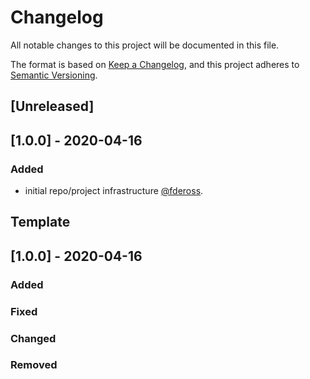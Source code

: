 # Changelog
All notable changes to this project will be documented in this file.

The format is based on [Keep a Changelog](https://keepachangelog.com/en/1.0.0/),
and this project adheres to [Semantic Versioning](https://semver.org/spec/v2.0.0.html).

## [Unreleased]

## [1.0.0] - 2020-04-16
### Added
- initial repo/project infrastructure [@fdeross](https://github.com/fdeross).


## Template

## [1.0.0] - 2020-04-16
### Added
### Fixed
### Changed
### Removed

